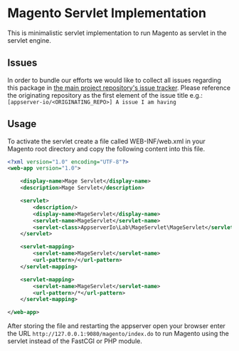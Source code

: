 # Magento Servlet Implementation

This is minimalistic servlet implementation to run Magento as servlet in the
servlet engine.

## Issues
In order to bundle our efforts we would like to collect all issues regarding this package in [the main project repository's issue tracker](https://github.com/appserver-io/appserver/issues).
Please reference the originating repository as the first element of the issue title e.g.:
`[appserver-io/<ORIGINATING_REPO>] A issue I am having`

## Usage

To activate the servlet create a file called WEB-INF/web.xml in your Magento
root directory and copy the following content into this file.

```xml
<?xml version="1.0" encoding="UTF-8"?>
<web-app version="1.0">

    <display-name>Mage Servlet</display-name>
    <description>Mage Servlet</description>

    <servlet>
        <description/>
        <display-name>MageServlet</display-name>
        <servlet-name>MageServlet</servlet-name>
        <servlet-class>AppserverIo\Lab\MageServlet\MageServlet</servlet-class>
    </servlet>

    <servlet-mapping>
        <servlet-name>MageServlet</servlet-name>
        <url-pattern>/</url-pattern>
    </servlet-mapping>

    <servlet-mapping>
        <servlet-name>MageServlet</servlet-name>
        <url-pattern>/*</url-pattern>
    </servlet-mapping>

</web-app>
```

After storing the file and restarting the appserver open your browser enter
the URL ```http://127.0.0.1:9080/magento/index.do``` to run Magento using 
the servlet instead of the FastCGI or PHP module. 
